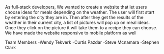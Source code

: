 As full-stack developers, We wanted to create a website that let users choose ideas for meals depending on the weather.
The user will first start by entering the city they are in.
Then after they get the results of the weather in their current city, a list of pictures will pop up on meal ideas.
Once they click on the picture it will take them to a recipe they can choose.
We have made the website responsive to mobile platform as well

Team Members
-Wendy Tekverk
-Curtis Pazdar
-Steve Mcnamara
-Stephen Clark
